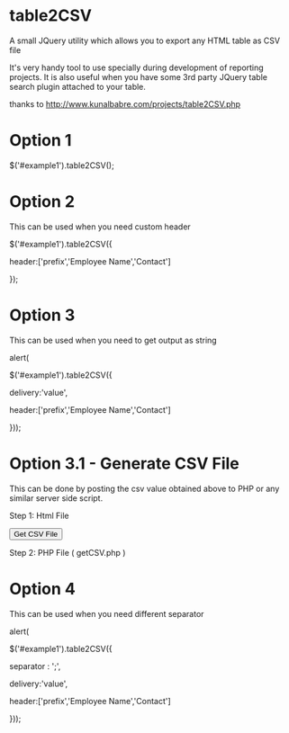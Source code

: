 table2CSV
=========

A small JQuery utility which allows you to export any HTML table as CSV file

It's very handy tool to use specially during development of reporting projects. 
It is also useful when you have some 3rd party JQuery table search plugin attached to your table.

thanks to http://www.kunalbabre.com/projects/table2CSV.php

Option 1
=========
$('#example1').table2CSV();

Option 2
=========
This can be used when you need custom header


$('#example1').table2CSV({

  header:['prefix','Employee Name','Contact']

});

Option 3
=========
This can be used when you need to get output as string


alert(

$('#example1').table2CSV({

delivery:'value',

header:['prefix','Employee Name','Contact']

}));



Option 3.1 - Generate CSV File
=========
This can be done by posting the csv value obtained above to PHP or any similar server side script.


Step 1: Html File

<form action="getCSV.php" method ="post" > 
<input type="hidden" name="csv_text" id="csv_text">
<input type="submit" value="Get CSV File" 
       onclick="getCSVData()"
</form>

<script>
function getCSVData(){
 var csv_value=$('#example1').table2CSV({delivery:'value'});
 $("#csv_text").val(csv_value);  
}
</script>


Step 2: PHP File ( getCSV.php )

<?php

header("Content-type: application/octet-stream");

header("Content-Disposition: attachment; filename=\"my-data.csv\"");

$data=stripcslashes($_REQUEST['csv_text']);

echo $data; 

?>

Option 4
=========
This can be used when you need different separator


alert(

$('#example1').table2CSV({

separator : ';',

delivery:'value',

header:['prefix','Employee Name','Contact']

}));



